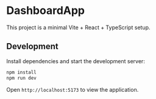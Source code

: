 # DashboardApp

This project is a minimal Vite + React + TypeScript setup.

## Development

Install dependencies and start the development server:

```bash
npm install
npm run dev
```

Open `http://localhost:5173` to view the application.
